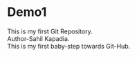 # Demo1
This is my first Git Repository.
<br>
Author-Sahil Kapadia.<br> This is my first baby-step towards Git-Hub.
